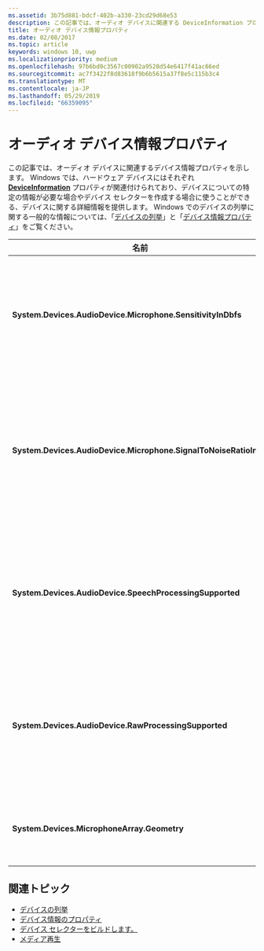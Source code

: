```yaml
---
ms.assetid: 3b75d881-bdcf-402b-a330-23cd29d68e53
description: この記事では、オーディオ デバイスに関連する DeviceInformation プロパティを示します。
title: オーディオ デバイス情報プロパティ
ms.date: 02/08/2017
ms.topic: article
keywords: windows 10, uwp
ms.localizationpriority: medium
ms.openlocfilehash: 97b6bd0c3567c00902a9528d54e6417f41ac66ed
ms.sourcegitcommit: ac7f3422f8d83618f9b6b5615a37f8e5c115b3c4
ms.translationtype: MT
ms.contentlocale: ja-JP
ms.lasthandoff: 05/29/2019
ms.locfileid: "66359095"
---
```

# <a name="audio-device-information-properties"></a>オーディオ デバイス情報プロパティ

この記事では、オーディオ デバイスに関連するデバイス情報プロパティを示します。 Windows では、ハードウェア デバイスにはそれぞれ [**DeviceInformation**](https://docs.microsoft.com/uwp/api/Windows.Devices.Enumeration.DeviceInformation) プロパティが関連付けられており、デバイスについての特定の情報が必要な場合やデバイス セレクターを作成する場合に使うことができる、デバイスに関する詳細情報を提供します。 Windows でのデバイスの列挙に関する一般的な情報については、「[デバイスの列挙](../devices-sensors/enumerate-devices.md)」と「[デバイス情報プロパティ](../devices-sensors/device-information-properties.md)」をご覧ください。


|名前|種類|説明|
|------------------------------------------------------------|------------|------------------------------------------------------|
|**System.Devices.AudioDevice.Microphone.SensitivityInDbfs**|Double|フルスケール (dBFS) 単位を基準としてマイクの感度を指定します。|
|**System.Devices.AudioDevice.Microphone.SignalToNoiseRatioInDb**|Double|デシベル (dB) 単位で測定されたマイクの信号雑音比 (SNR) を指定します。|
|**System.Devices.AudioDevice.SpeechProcessingSupported**|ブール値|オーディオ デバイスが、音声処理をサポートするかどうかを示します。|
|**System.Devices.AudioDevice.RawProcessingSupported**|ブール値|オーディオ デバイスが、raw 処理をサポートするかどうかを示します。|
|**System.Devices.MicrophoneArray.Geometry**|unsigned char[]|マイク配列のジオメトリ データです。|

## <a name="related-topics"></a>関連トピック

* [デバイスの列挙](../devices-sensors/enumerate-devices.md)
* [デバイス情報のプロパティ](../devices-sensors/device-information-properties.md)
* [デバイス セレクターをビルドします。](../devices-sensors/build-a-device-selector.md)
* [メディア再生](media-playback.md)




